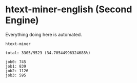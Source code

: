# htext-miner-english (Second Engine)

Everything doing here is automated.

```
htext-miner

total: 3305/9523 (34.70544996324688%)

job0: 745
job1: 839
job2: 1126
job3: 595
```